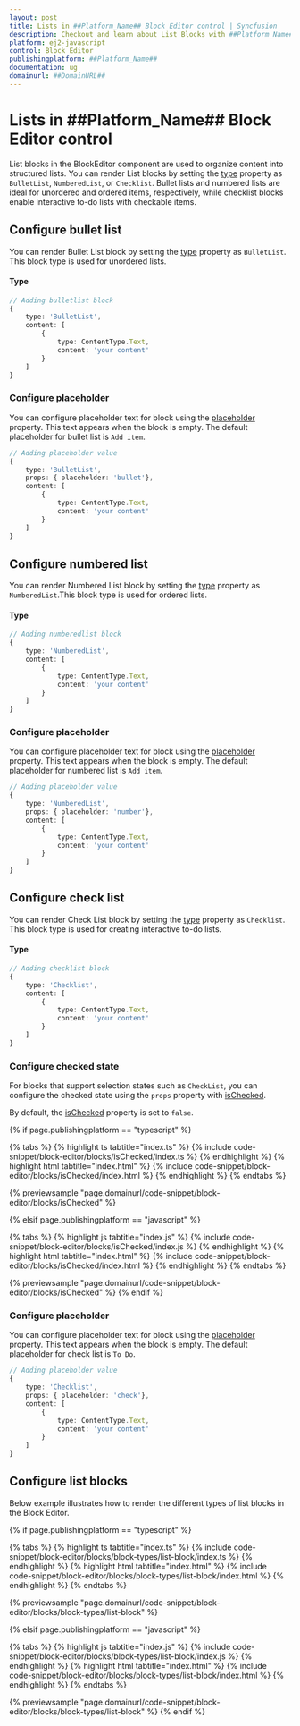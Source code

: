 ```yaml
---
layout: post
title: Lists in ##Platform_Name## Block Editor control | Syncfusion
description: Checkout and learn about List Blocks with ##Platform_Name## Block Editor control of Syncfusion Essential JS 2 and more.
platform: ej2-javascript
control: Block Editor
publishingplatform: ##Platform_Name##
documentation: ug
domainurl: ##DomainURL##
---
```


# Lists in ##Platform_Name## Block Editor control

List blocks in the BlockEditor component are used to organize content into structured lists. You can render List blocks by setting the [type](../api/blockeditor/blockModel/#type) property as `BulletList`, `NumberedList`, or `Checklist`. Bullet lists and numbered lists are ideal for unordered and ordered items, respectively, while checklist blocks enable interactive to-do lists with checkable items.

## Configure bullet list 

You can render Bullet List block by setting the [type](../api/blockeditor/blockModel/#type) property as `BulletList`. This block type is used for unordered lists.

#### Type

```typescript
// Adding bulletlist block
{
    type: 'BulletList',
    content: [
        {
            type: ContentType.Text,
            content: 'your content'
        }
    ]
}
```

### Configure placeholder

You can configure placeholder text for block using the [placeholder](../api/blockeditor/blockModel/#placeholder) property. This text appears when the block is empty. The default placeholder for bullet list is  `Add item`.

```typescript
// Adding placeholder value 
{
    type: 'BulletList',
    props: { placeholder: 'bullet'},
    content: [
        {
            type: ContentType.Text,
            content: 'your content'
        }
    ]
}
```

## Configure numbered list

You can render Numbered List block by setting the [type](../api/blockeditor/blockModel/#type) property as  `NumberedList`.This block type is used for ordered lists.

#### Type

```typescript
// Adding numberedlist block
{
    type: 'NumberedList',
    content: [
        {
            type: ContentType.Text,
            content: 'your content'
        }
    ]
}
```

### Configure placeholder

You can configure placeholder text for block using the [placeholder](../api/blockeditor/blockModel/#placeholder) property. This text appears when the block is empty. The default placeholder for numbered list is  `Add item`.

```typescript
// Adding placeholder value 
{
    type: 'NumberedList',
    props: { placeholder: 'number'},
    content: [
        {
            type: ContentType.Text,
            content: 'your content'
        }
    ]
}
```

## Configure check list

You can render Check List block by setting the [type](../api/blockeditor/blockModel/#type) property as `Checklist`. This block type is used for creating interactive to-do lists.

#### Type

```typescript
// Adding checklist block 
{
    type: 'Checklist',
    content: [
        {
            type: ContentType.Text,
            content: 'your content'
        }
    ]
}
```

### Configure checked state

For blocks that support selection states such as `CheckList`, you can configure the checked state using the `props` property with [isChecked](../api/blockeditor/blockModel/#ischecked).

By default, the [isChecked](../api/blockeditor/blockModel/#ischecked) property is set to `false`.

{% if page.publishingplatform == "typescript" %}

{% tabs %}
{% highlight ts tabtitle="index.ts" %}
{% include code-snippet/block-editor/blocks/isChecked/index.ts %}
{% endhighlight %}
{% highlight html tabtitle="index.html" %}
{% include code-snippet/block-editor/blocks/isChecked/index.html %}
{% endhighlight %}
{% endtabs %}
        
{% previewsample "page.domainurl/code-snippet/block-editor/blocks/isChecked" %}

{% elsif page.publishingplatform == "javascript" %}

{% tabs %}
{% highlight js tabtitle="index.js" %}
{% include code-snippet/block-editor/blocks/isChecked/index.js %}
{% endhighlight %}
{% highlight html tabtitle="index.html" %}
{% include code-snippet/block-editor/blocks/isChecked/index.html %}
{% endhighlight %}
{% endtabs %}

{% previewsample "page.domainurl/code-snippet/block-editor/blocks/isChecked" %}
{% endif %}

### Configure placeholder

You can configure placeholder text for block using the [placeholder](../api/blockeditor/blockModel/#placeholder) property. This text appears when the block is empty. The default placeholder for check list is  `To Do`.

```typescript
// Adding placeholder value 
{
    type: 'Checklist',
    props: { placeholder: 'check'},
    content: [
        {
            type: ContentType.Text,
            content: 'your content'
        }
    ]
}
```

## Configure list blocks

Below example illustrates how to render the different types of list blocks in the Block Editor.

{% if page.publishingplatform == "typescript" %}

{% tabs %}
{% highlight ts tabtitle="index.ts" %}
{% include code-snippet/block-editor/blocks/block-types/list-block/index.ts %}
{% endhighlight %}
{% highlight html tabtitle="index.html" %}
{% include code-snippet/block-editor/blocks/block-types/list-block/index.html %}
{% endhighlight %}
{% endtabs %}
        
{% previewsample "page.domainurl/code-snippet/block-editor/blocks/block-types/list-block" %}

{% elsif page.publishingplatform == "javascript" %}

{% tabs %}
{% highlight js tabtitle="index.js" %}
{% include code-snippet/block-editor/blocks/block-types/list-block/index.js %}
{% endhighlight %}
{% highlight html tabtitle="index.html" %}
{% include code-snippet/block-editor/blocks/block-types/list-block/index.html %}
{% endhighlight %}
{% endtabs %}

{% previewsample "page.domainurl/code-snippet/block-editor/blocks/block-types/list-block" %}
{% endif %}

